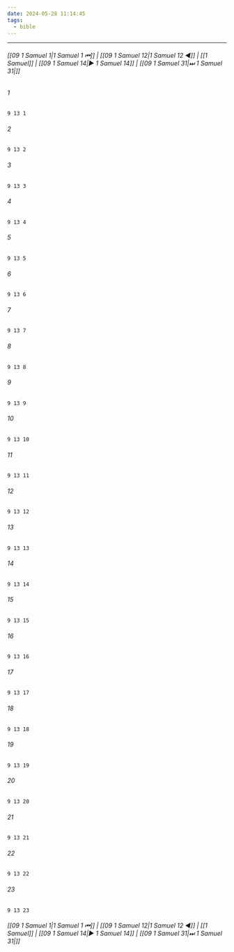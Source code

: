 ```yaml
---
date: 2024-05-28 11:14:45
tags:
  - bible
---
```

___

###### [[09 1 Samuel 1|1 Samuel 1 ⏮]] | [[09 1 Samuel 12|1 Samuel 12 ◀]] | [[1 Samuel]] | [[09 1 Samuel 14|▶ 1 Samuel 14]] | [[09 1 Samuel 31|⏭ 1 Samuel 31|]]

###### 1
``` verse
9 13 1 
```
###### 2
``` verse
9 13 2 
```
###### 3
``` verse
9 13 3 
```
###### 4
``` verse
9 13 4 
```
###### 5
``` verse
9 13 5 
```
###### 6
``` verse
9 13 6 
```
###### 7
``` verse
9 13 7 
```
###### 8
``` verse
9 13 8 
```
###### 9
``` verse
9 13 9 
```
###### 10
``` verse
9 13 10 
```
###### 11
``` verse
9 13 11 
```
###### 12
``` verse
9 13 12 
```
###### 13
``` verse
9 13 13 
```
###### 14
``` verse
9 13 14 
```
###### 15
``` verse
9 13 15 
```
###### 16
``` verse
9 13 16 
```
###### 17
``` verse
9 13 17 
```
###### 18
``` verse
9 13 18 
```
###### 19
``` verse
9 13 19 
```
###### 20
``` verse
9 13 20 
```
###### 21
``` verse
9 13 21 
```
###### 22
``` verse
9 13 22 
```
###### 23
``` verse
9 13 23 
```

###### [[09 1 Samuel 1|1 Samuel 1 ⏮]] | [[09 1 Samuel 12|1 Samuel 12 ◀]] | [[1 Samuel]] | [[09 1 Samuel 14|▶ 1 Samuel 14]] | [[09 1 Samuel 31|⏭ 1 Samuel 31|]]

